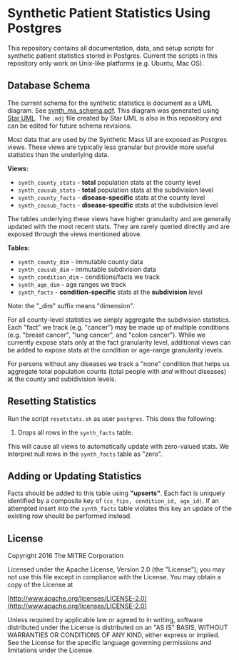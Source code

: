 Synthetic Patient Statistics Using Postgres
===========================================
This repository contains all documentation, data, and setup scripts for synthetic patient statistics stored in Postgres. Current the scripts in this repository only work on Unix-like platforms (e.g. Ubuntu, Mac OS).

Database Schema
---------------
The current schema for the synthetic statistics is document as a UML diagram. See [synth\_ma\_schema.pdf](./docs/synth_ma_schema.pdf). This diagram was generated using [Star UML](http://staruml.io/). The `.mdj` file created by Star UML is also in this repository and can be edited for future schema revisions. 

Most data that are used by the Synthetic Mass UI are exposed as Postgres views. These views are typically less granular but provide more useful statistics than the underlying data.

**Views:**

* `synth_county_stats` - **total** population stats at the county level
* `synth_cousub_stats` - **total** population stats at the subdivision level
* `synth_county_facts` - **disease-specific** stats at the county level
* `synth_cousub_facts` - **disease-specific** stats at the subdivision level

The tables underlying these views have higher granularity and are generally updated with the most recent stats. They are rarely queried directly and are exposed through the views mentioned above.

**Tables:**

* `synth_county_dim` - immutable county data
* `synth_cousub_dim` - immutable subdivision data
* `synth_condition_dim` - conditions/facts we track
* `synth_age_dim` - age ranges we track
* `synth_facts` - **condition-specific** stats at the **subdivision** level

Note: the "_dim" suffix means "dimension".

For all county-level statistics we simply aggregate the subdivision statistics. Each "fact" we track (e.g. "cancer") may be made up of multiple conditions (e.g. "breast cancer", "lung cancer", and "colon cancer"). While we currently expose stats only at the fact granularity level, additional views can be added to expose stats at the condition or age-range granularity levels.

For persons without any diseases we track a "none" condition that helps us aggregate total population counts (total people with _and_ without diseases) at the county and subidivision levels.

Resetting Statistics
--------------------
Run the script `resetstats.sh` as user `postgres`. This does the following:

1. Drops all rows in the `synth_facts` table.

This will cause all views to automatically update with zero-valued stats. We interpret null rows in the `synth_facts` table as "zero".

Adding or Updating Statistics
-----------------------------
Facts should be added to this table using **"upserts"**. Each fact is uniquely identified by a composite key of `(cs_fips, condition_id, age_id)`. If an attempted insert into the `synth_facts` table violates this key an update of the existing row should be performed instead.

License
-------

Copyright 2016 The MITRE Corporation

Licensed under the Apache License, Version 2.0 (the "License"); you may not use this file except in compliance with the License. You may obtain a copy of the License at

[http://www.apache.org/licenses/LICENSE-2.0](http://www.apache.org/licenses/LICENSE-2.0)

Unless required by applicable law or agreed to in writing, software distributed under the License is distributed on an "AS IS" BASIS, WITHOUT WARRANTIES OR CONDITIONS OF ANY KIND, either express or implied. See the License for the specific language governing permissions and limitations under the License.